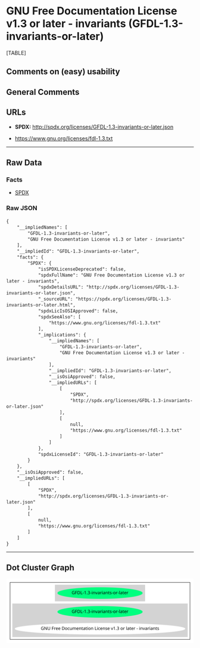 GNU Free Documentation License v1.3 or later - invariants (GFDL-1.3-invariants-or-later)
========================================================================================

[TABLE]

Comments on (easy) usability
----------------------------

General Comments
----------------

URLs
----

-   **SPDX:** http://spdx.org/licenses/GFDL-1.3-invariants-or-later.json

-   https://www.gnu.org/licenses/fdl-1.3.txt

------------------------------------------------------------------------

Raw Data
--------

### Facts

-   [SPDX](https://spdx.org/licenses/GFDL-1.3-invariants-or-later.html "SPDX")

### Raw JSON

    {
        "__impliedNames": [
            "GFDL-1.3-invariants-or-later",
            "GNU Free Documentation License v1.3 or later - invariants"
        ],
        "__impliedId": "GFDL-1.3-invariants-or-later",
        "facts": {
            "SPDX": {
                "isSPDXLicenseDeprecated": false,
                "spdxFullName": "GNU Free Documentation License v1.3 or later - invariants",
                "spdxDetailsURL": "http://spdx.org/licenses/GFDL-1.3-invariants-or-later.json",
                "_sourceURL": "https://spdx.org/licenses/GFDL-1.3-invariants-or-later.html",
                "spdxLicIsOSIApproved": false,
                "spdxSeeAlso": [
                    "https://www.gnu.org/licenses/fdl-1.3.txt"
                ],
                "_implications": {
                    "__impliedNames": [
                        "GFDL-1.3-invariants-or-later",
                        "GNU Free Documentation License v1.3 or later - invariants"
                    ],
                    "__impliedId": "GFDL-1.3-invariants-or-later",
                    "__isOsiApproved": false,
                    "__impliedURLs": [
                        [
                            "SPDX",
                            "http://spdx.org/licenses/GFDL-1.3-invariants-or-later.json"
                        ],
                        [
                            null,
                            "https://www.gnu.org/licenses/fdl-1.3.txt"
                        ]
                    ]
                },
                "spdxLicenseId": "GFDL-1.3-invariants-or-later"
            }
        },
        "__isOsiApproved": false,
        "__impliedURLs": [
            [
                "SPDX",
                "http://spdx.org/licenses/GFDL-1.3-invariants-or-later.json"
            ],
            [
                null,
                "https://www.gnu.org/licenses/fdl-1.3.txt"
            ]
        ]
    }

------------------------------------------------------------------------

Dot Cluster Graph
-----------------

![](../dot/GFDL-1.3-invariants-or-later.svg "dot")